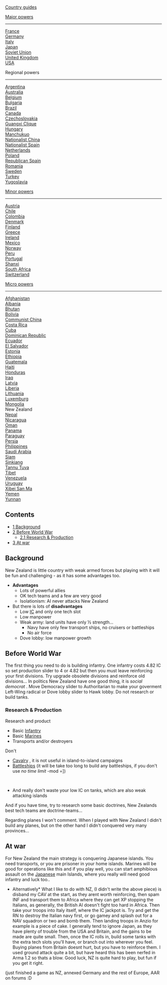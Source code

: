 [Country guides](/wiki/Country_guides "Country guides")

[Major powers](/wiki/Major_power "Major power")

------------------------------------------------------------------------

[France](/wiki/France "France")  
[Germany](/wiki/Germany "Germany")  
[Italy](/wiki/Italy "Italy")  
[Japan](/wiki/Japan "Japan")  
[Soviet Union](/wiki/Soviet_Union "Soviet Union")  
[United Kingdom](/wiki/United_Kingdom "United Kingdom")  
[USA](/wiki/USA "USA")

Regional powers

------------------------------------------------------------------------

[Argentina](/wiki/Argentina "Argentina")  
[Australia](/wiki/Australia "Australia")  
[Belgium](/wiki/Belgium "Belgium")  
[Bulgaria](/wiki/Bulgaria "Bulgaria")  
[Brazil](/wiki/Brazil "Brazil")  
[Canada](/wiki/Canada "Canada")  
[Czechoslovakia](/wiki/Czechoslovakia "Czechoslovakia")  
[Guangxi Clique](/wiki/Guangxi_Clique "Guangxi Clique")  
[Hungary](/wiki/Hungary "Hungary")  
[Manchukuo](/wiki/Manchukuo "Manchukuo")  
[Nationalist China](/wiki/Nationalist_China "Nationalist China")  
[Nationalist Spain](/wiki/Nationalist_Spain "Nationalist Spain")  
[Netherlands](/wiki/Netherlands "Netherlands")  
[Poland](/wiki/Poland "Poland")  
[Republican Spain](/wiki/Republican_Spain "Republican Spain")  
[Romania](/wiki/Romania "Romania")  
[Sweden](/wiki/Sweden "Sweden")  
[Turkey](/wiki/Turkey "Turkey")  
[Yugoslavia](/wiki/Yugoslavia "Yugoslavia")

[Minor powers](/wiki/Minor_power "Minor power")

------------------------------------------------------------------------

[Austria](/wiki/Austria "Austria")  
[Chile](/wiki/index.php?title=Chile&action=edit&redlink=1 "Chile (page does not exist)")  
[Colombia](/wiki/index.php?title=Colombia&action=edit&redlink=1 "Colombia (page does not exist)")  
[Denmark](/wiki/Denmark "Denmark")  
[Finland](/wiki/Finland "Finland")  
[Greece](/wiki/Greece "Greece")  
[Ireland](/wiki/Ireland "Ireland")  
[Mexico](/wiki/Mexico "Mexico")  
[Norway](/wiki/index.php?title=Norway&action=edit&redlink=1 "Norway (page does not exist)")  
[Peru](/wiki/Peru "Peru")  
[Portugal](/wiki/Portugal "Portugal")  
[Shanxi](/wiki/Shanxi "Shanxi")  
[South Africa](/wiki/South_Africa "South Africa")  
[Switzerland](/wiki/Switzerland "Switzerland")

[Micro powers](/wiki/Micro_power "Micro power")

------------------------------------------------------------------------

[Afghanistan](/wiki/Afghanistan "Afghanistan")  
[Albania](/wiki/Albania "Albania")  
[Bhutan](/wiki/Bhutan "Bhutan")  
[Bolivia](/wiki/index.php?title=Bolivia&action=edit&redlink=1 "Bolivia (page does not exist)")  
[Communist China](/wiki/Communist_China "Communist China")  
[Costa
Rica](/wiki/index.php?title=Costa_Rica&action=edit&redlink=1 "Costa Rica (page does not exist)")  
[Cuba](/wiki/Cuba "Cuba")  
[Dominican Republic](/wiki/Dominican_Republic "Dominican Republic")  
[Ecuador](/wiki/index.php?title=Ecuador&action=edit&redlink=1 "Ecuador (page does not exist)")  
[El
Salvador](/wiki/index.php?title=El_Salvador&action=edit&redlink=1 "El Salvador (page does not exist)")  
[Estonia](/wiki/Estonia "Estonia")  
[Ethiopia](/wiki/Ethiopia "Ethiopia")  
[Guatemala](/wiki/Guatemala "Guatemala")  
[Haiti](/wiki/index.php?title=Haiti&action=edit&redlink=1 "Haiti (page does not exist)")  
[Honduras](/wiki/index.php?title=Honduras&action=edit&redlink=1 "Honduras (page does not exist)")  
[Iraq](/wiki/Iraq "Iraq")  
[Latvia](/wiki/Latvia "Latvia")  
[Liberia](/wiki/Liberia "Liberia")  
[Lithuania](/wiki/Lithuania "Lithuania")  
[Luxemburg](/wiki/Luxemburg "Luxemburg")  
[Mongolia](/wiki/Mongolia "Mongolia")  
New Zealand  
[Nepal](/wiki/index.php?title=Nepal&action=edit&redlink=1 "Nepal (page does not exist)")  
[Nicaragua](/wiki/index.php?title=Nicaragua&action=edit&redlink=1 "Nicaragua (page does not exist)")  
[Oman](/wiki/index.php?title=Oman&action=edit&redlink=1 "Oman (page does not exist)")  
[Panama](/wiki/index.php?title=Panama&action=edit&redlink=1 "Panama (page does not exist)")  
[Paraguay](/wiki/index.php?title=Paraguay&action=edit&redlink=1 "Paraguay (page does not exist)")  
[Persia](/wiki/Persia "Persia")  
[Philippines](/wiki/index.php?title=Philippines&action=edit&redlink=1 "Philippines (page does not exist)")  
[Saudi
Arabia](/wiki/index.php?title=Saudi_Arabia&action=edit&redlink=1 "Saudi Arabia (page does not exist)")  
[Siam](/wiki/Siam "Siam")  
[Sinkiang](/wiki/index.php?title=Sinkiang&action=edit&redlink=1 "Sinkiang (page does not exist)")  
[Tannu Tuva](/wiki/Tannu_Tuva "Tannu Tuva")  
[Tibet](/wiki/index.php?title=Tibet&action=edit&redlink=1 "Tibet (page does not exist)")  
[Venezuela](/wiki/index.php?title=Venezuela&action=edit&redlink=1 "Venezuela (page does not exist)")  
[Uruguay](/wiki/index.php?title=Uruguay&action=edit&redlink=1 "Uruguay (page does not exist)")  
[Xibei San Ma](/wiki/Xibei_San_Ma "Xibei San Ma")  
[Yemen](/wiki/index.php?title=Yemen&action=edit&redlink=1 "Yemen (page does not exist)")  
[Yunnan](/wiki/Yunnan "Yunnan")

## Contents

-   [ 1 Background ](#Background)
-   [ 2 Before World War ](#Before_World_War)
    -   [ 2.1 Research & Production ](#Research_.26_Production)
-   [ 3 At war ](#At_war)

##  Background 

New Zealand is little country with weak armed forces but playing with it
will be fun and challenging - as it has some advantages too.

-   **Advantages**
    -   Lots of powerful allies
    -   OK tech teams and a few are very good
    -   Isolationism: AI never attacks New Zealand
-   But there is lots of **disadvantages**
    -   Low [IC](/wiki/IC "IC") and only one tech slot
    -   Low manpower
    -   Weak army: land units have only ½ strength...
        -   Navy have only few transport ships, no cruisers or
            battleships
        -   No air force
    -   Dove lobby: low manpower growth

##  Before World War 

The first thing you need to do is building infantry. One infantry costs
4.82 IC so set production slider to 4 or 4.82 but then you must leave
reinforcing your first divisions. Try upgrade obsolete divisions and
reinforce old divisions... In politics New Zealand have one good thing,
it is *social democrat* . Move Democracy slider to Authoritarian to make
your goverment Left-Wing radical or Dove lobby slider to Hawk lobby. Do
not research or build tanks.

###    Research & Production 

Research and product

-   Basic [Infantry](/wiki/Infantry "Infantry")
-   Basic [Marines](/wiki/Marines "Marines")
-   Transports and/or destroyers

Don't

-   [Cavalry](/wiki/Cavalry "Cavalry") , it is not useful in
    island-to-island campaigns
-   [Battleships](/wiki/index.php?title=Battleships&action=edit&redlink=1 "Battleships (page does not exist)")
    (it will be take too long to build any battleships, if you don't use
    *no time limit* -mod =\])

&nbsp;

-   And really don't waste your low IC on tanks, which are also weak
    attacking islands

And if you have time, try to research some basic doctrines, New Zealands
best tech teams are doctrine-teams...

Regarding planes I won't comment. When I played with New Zealand I
didn't build any planes, but on the other hand I didn't conquered very
many provinces...

##  At war 

For New Zealand the main strategy is conquering Japanese islands. You
need transports, or you are prisoner in your home islands. Marines will
be good for operations like this and if you play well, you can start
amphibious assault on the [Japanese](/wiki/Japan "Japan") main Islands,
where you really will need good infantry and luck too..

-   Alternatively\* What I like to do with NZ, (I didn't write the above
    piece) is disband my CAV at the start, as they arent worth
    reinforcing, then spam INF and transport them to Africa where they
    can get XP stopping the Italians, as generally, the British AI
    doesn't fight too hard in Africa. Then take your troops into Italy
    itself, where the IC jackpot is. Try and get the RN to destroy the
    Italian navy first, or go gamey and splash out for a NAV squadron or
    two and bomb them. Then landing troops in Anzio for example is a
    piece of cake. I generally tend to ignore Japan, as they have plenty
    of trouble from the USA and Britain, and the gains to be made are
    quite small. Then, once the IC rolls in, build some tanks with the
    extra tech slots you'll have, or branch out into wherever you feel.
    Buying planes from Britain doesnt hurt, but you have to reinforce
    them. I used ground attack quite a bit, but have heard this has been
    nerfed in Arma 1.2 so thats a blow. Good luck, NZ is quite hard to
    play, but fun if you get it right.

(just finished a game as NZ, annexed Germany and the rest of Europe, AAR
on forums :D
